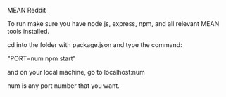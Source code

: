 MEAN Reddit

To run make sure you have node.js, express, npm, and all relevant MEAN tools installed.

cd into the folder with package.json and type the command:

"PORT=num  npm start"

and on your local machine, go to localhost:num

num is any port number that you want.
